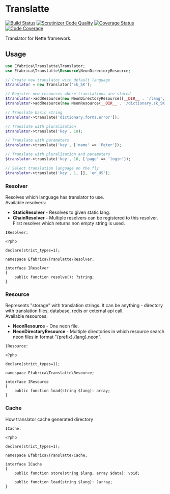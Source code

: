 # Translatte

[![Build Status](https://travis-ci.org/efabrica-team/translatte.svg?branch=master)](https://travis-ci.org/efabrica-team/translatte)
[![Scrutinizer Code Quality](https://scrutinizer-ci.com/g/efabrica-team/translatte/badges/quality-score.png?b=master)](https://scrutinizer-ci.com/g/efabrica-team/translatte/?branch=master)
[![Coverage Status](https://coveralls.io/repos/github/efabrica-team/translatte/badge.svg)](https://coveralls.io/github/efabrica-team/translatte)
[![Code Coverage](https://scrutinizer-ci.com/g/fabrica-team/translatte/badges/coverage.png?b=master)](https://scrutinizer-ci.com/g/fabrica-team/translatte/?branch=master)

Translator for Nette framework.

## Usage
```php
use Efabrica\Translatte\Translator;
use Efabrica\Translatte\Resource\NeonDirectoryResource;

// Create new translator with default language
$translator = new Translator('sk_SK');

// Register new resources where translations are stored
$translator->addResource(new NeonDirectoryResource([__DIR__ . '/lang', __DIR__ . '/another/lang']));
$translator->addResource(new NeonResource(__DIR__ . '/dictionary.sk_SK.neon', 'sk_SK'));

// Translate basic string
$translator->translate('dictionary.forms.error']);

// Translate with pluralization
$translator->translate('key', 10);

// Translate with parameters
$translator->translate('key', ['name' => 'Peter']);

// Translate with pluralization and parameters
$translator->translate('key', 10, ['page' => 'login']);

// Select translation language on the fly
$translator->translate('key', 1, [], 'en_US');
```

### Resolver
Resolves which language has translator to use.  
Available resolvers:
 * **StaticResolver** - Resolves to given static lang.
 * **ChainResolver** - Multiple resolvers can be registered to this resolver. First resolver which returns non empty string is used.
 
<code>IResolver:</code>
```
<?php

declare(strict_types=1);

namespace Efabrica\Translatte\Resolver;

interface IResolver
{
    public function resolve(): ?string;
}

```

### Resource
Represents "storage" with translation strings. It can be anything - directory with translation files, database, redis or external api call.  
Available resources:
 * **NeonResource** - One neon file.
 * **NeonDirectoryResource** - Multiple directories in which resource search neon files in format "{prefix}.{lang}.neon".

<code>IResource:</code>
```
<?php

declare(strict_types=1);

namespace Efabrica\Translatte\Resource;

interface IResource
{
    public function load(string $lang): array;
}
```

### Cache
How translator cache generated directory

<code>ICache:</code>
```
<?php

declare(strict_types=1);

namespace Efabrica\Translatte\Cache;

interface ICache
{
    public function store(string $lang, array $data): void;

    public function load(string $lang): ?array;
}

```